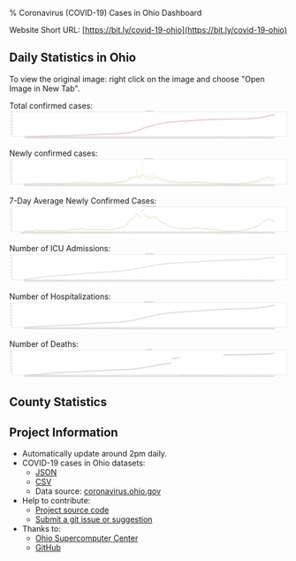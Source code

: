 % Coronavirus (COVID-19) Cases in Ohio Dashboard

Website Short URL: [https://bit.ly/covid-19-ohio](https://bit.ly/covid-19-ohio)

## Daily Statistics in Ohio

To view the original image: right click on the image and choose "Open Image in New Tab".

<p class="figure">
<!-- <img src="./figure/num_cases.svg" width="600px"  alt="Confirmed Cases in Ohio"/>   -->
Total confirmed cases:
<img src="./figure/num_cases.svg" style="max-width: 100%"  alt="Confirmed Cases in Ohio"/>

Newly confirmed cases:
<img src="./figure/num_new_cases.svg" style="max-width: 100%" alt="Newly Confirmed Cases in Ohio"/>

7-Day Average Newly Confirmed Cases:
<img src="./figure/num_new_avg_7d_cases.svg" style="max-width: 100%" alt="7-Day Average Newly Confirmed Cases in Ohio"/>  

Number of ICU Admissions:
<img src="./figure/num_icu.svg" style="max-width: 100%" alt="Number of ICU admissions"/>  

Number of Hospitalizations:
<img src="./figure/num_hospitalizations.svg" style="max-width: 100%" alt="Number of Hospitalizations in Ohio"/>  

Number of Deaths:
<img src="./figure/num_death.svg" style="max-width: 100%" alt="Number of Deaths"/>
</p>



## County Statistics

<div style="margin: auto; max-width: 650px;">
<!-- bokeh_block_start -->

<!-- bokeh_block_end -->
</div>

## Project Information

* Automatically update around 2pm daily.
* COVID-19 cases in Ohio datasets:
    * [JSON](./data/ohio.json)
    * [CSV](./data/ohio.csv)
    * Data source: [coronavirus.ohio.gov](https://coronavirus.ohio.gov)
* Help to contribute:
    * [Project source code](https://github.com/YSU-Data-Lab/coronavirus-dashboard)
    * [Submit a git issue or suggestion](https://github.com/YSU-Data-Lab/coronavirus-dashboard/issues)
* Thanks to:
    * [Ohio Supercomputer Center](https://www.osc.edu/)
    * [GitHub](https://github.com/)

